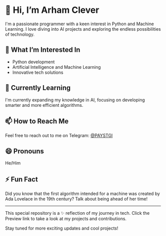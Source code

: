# 👋 Hi, I’m Arham Clever

I'm a passionate programmer with a keen interest in Python and Machine Learning. I love diving into AI projects and exploring the endless possibilities of technology.

## 👀 What I’m Interested In
- Python development
- Artificial Intelligence and Machine Learning
- Innovative tech solutions

## 🌱 Currently Learning
I'm currently expanding my knowledge in AI, focusing on developing smarter and more efficient algorithms.

## 📫 How to Reach Me
Feel free to reach out to me on Telegram: [@PAYSTGI](https://t.me/PAYSTGI)

## 😄 Pronouns
He/Him

## ⚡ Fun Fact
Did you know that the first algorithm intended for a machine was created by Ada Lovelace in the 19th century? Talk about being ahead of her time!

---

This special repository is a ✨ reflection of my journey in tech. Click the Preview link to take a look at my projects and contributions.

Stay tuned for more exciting updates and cool projects!

